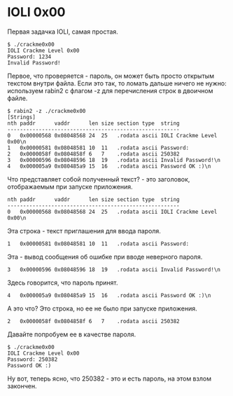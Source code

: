 IOLI 0x00
=========

Первая задачка IOLI, самая простая.

```
$ ./crackme0x00
IOLI Crackme Level 0x00
Password: 1234
Invalid Password!
```

Первое, что проверяется - пароль, он может быть просто открытым текстом внутри файла. Если это так, то ломать дальше ничего не нужно: используем rabin2 с флагом -z для перечисления строк в двоичном файле.

```
$ rabin2 -z ./crackme0x00
[Strings]
nth paddr      vaddr      len size section type  string
-------------------------------------------------------
0   0x00000568 0x08048568 24  25   .rodata ascii IOLI Crackme Level 0x00\n
1   0x00000581 0x08048581 10  11   .rodata ascii Password:
2   0x0000058f 0x0804858f 6   7    .rodata ascii 250382
3   0x00000596 0x08048596 18  19   .rodata ascii Invalid Password!\n
4   0x000005a9 0x080485a9 15  16   .rodata ascii Password OK :)\n
```

Что представляет собой полученный текст? - это заголовок, отображаемым при запуске приложения.

```
nth paddr      vaddr      len size section type  string
-------------------------------------------------------
0   0x00000568 0x08048568 24  25   .rodata ascii IOLI Crackme Level 0x00\n
```

Эта строка - текст приглашения для ввода пароля.

```
1   0x00000581 0x08048581 10  11   .rodata ascii Password:
```

Эта - вывод сообщения об ошибке при вводе неверного пароля.

```
3   0x00000596 0x08048596 18  19   .rodata ascii Invalid Password!\n
```

Здесь говорится, что пароль принят.

```
4   0x000005a9 0x080485a9 15  16   .rodata ascii Password OK :)\n
```

А это что? Это строка, но ее не было при запуске приложения.

```
2   0x0000058f 0x0804858f 6   7    .rodata ascii 250382
```

Давайте попробуем ее в качестве пароля.

```
$ ./crackme0x00
IOLI Crackme Level 0x00
Password: 250382
Password OK :)
```

Ну вот, теперь ясно, что 250382 - это и есть пароль, на этом взлом закончен.
